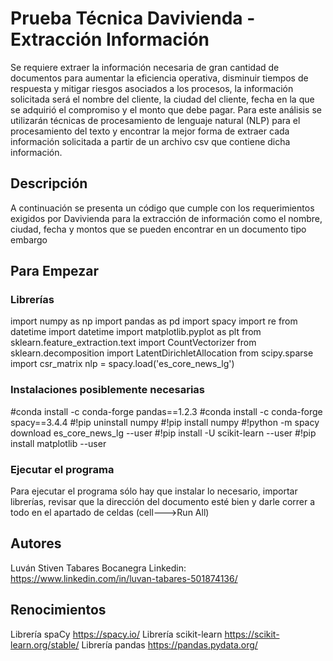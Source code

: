 # Prueba Técnica Davivienda - Extracción Información

Se requiere extraer la información necesaria de gran cantidad de documentos para aumentar la eficiencia operativa, disminuir tiempos de respuesta y mitigar riesgos asociados a los procesos, la información solicitada será el nombre del cliente, la ciudad del cliente, fecha en la que se adquirió el compromiso y el monto que debe pagar. Para este análisis se utilizarán técnicas de procesamiento de lenguaje natural (NLP) para el procesamiento del texto y encontrar la mejor forma de extraer cada información solicitada a partir de un archivo csv que contiene dicha información.

## Descripción

A continuación se presenta un código que cumple con los requerimientos exigidos por Davivienda para la extracción de información como el nombre, ciudad, fecha y montos que se pueden encontrar en un documento tipo embargo

## Para Empezar

### Librerías

import numpy as np
import pandas as pd
import spacy
import re
from datetime import datetime
import matplotlib.pyplot as plt
from sklearn.feature_extraction.text import CountVectorizer
from sklearn.decomposition import LatentDirichletAllocation
from scipy.sparse import csr_matrix
nlp = spacy.load('es_core_news_lg')

### Instalaciones posiblemente necesarias

#conda install -c conda-forge pandas==1.2.3
#conda install -c conda-forge spacy==3.4.4
#!pip uninstall numpy
#!pip install numpy
#!python -m spacy download es_core_news_lg --user
#!pip install -U scikit-learn --user
#!pip install matplotlib --user

### Ejecutar el programa

Para ejecutar el programa sólo hay que instalar lo necesario, importar librerías, revisar que la dirección del documento esté bien y darle correr a todo en el apartado de celdas (cell--->Run All)


## Autores

Luván Stiven Tabares Bocanegra
Linkedin: https://www.linkedin.com/in/luvan-tabares-501874136/


## Renocimientos

Librería spaCy https://spacy.io/
Librería scikit-learn https://scikit-learn.org/stable/
Librería pandas https://pandas.pydata.org/
